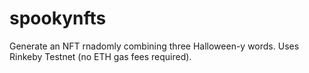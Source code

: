 # spookynfts
Generate an NFT rnadomly combining three Halloween-y words. Uses Rinkeby Testnet (no ETH gas fees required).

